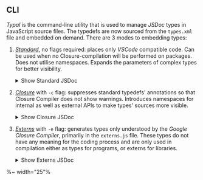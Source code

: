 ## CLI

_Typal_ is the command-line utility that is used to manage _JSDoc_ types in JavaScript source files. The typedefs are now sourced from the `types.xml` file and embedded on demand. There are 3 modes to embedding types:

1. [*Standard*](t), no flags required: places only _VSCode_ compatible code. Can be used when no Closure-compilation will be performed on packages. Does not utilise namespaces. Expands the parameters of complex types for better visibility.
    <details>
    <summary>Show Standard JSDoc</summary>
    <table><tr/><tr><td>

    %FORK-js depack/bin/typal example/cli/standard.js -o -%
    </tr></td></table>
    </details>
1. [*Closure*](t) with `-c` flag: suppresses standard typedefs' annotations so that Closure Compiler does not show warnings. Introduces namespaces for internal as well as external APIs to make types' sources more visible.
    <details>
    <summary>Show Closure JSDoc</summary>
    <table><tr/><tr><td>

    %FORK-js depack/bin/typal example/cli/closure.js -c -o -%
    </tr></td></table>
    </details>
1. [*Externs*](t) with `-e` flag: generates types only understood by the _Google Closure Compiler_, primarily in the `externs.js` file. These types do not have any meaning for the coding process and are only used in compilation either as types for programs, or externs for libraries.
    <details>
    <summary>Show Externs JSDoc</summary>
    <table><tr/><tr><td>

    %FORK-js depack/bin/typal example/cli/externs.js -e -o -%
    </tr></td></table>
    </details>

%~ width="25"%